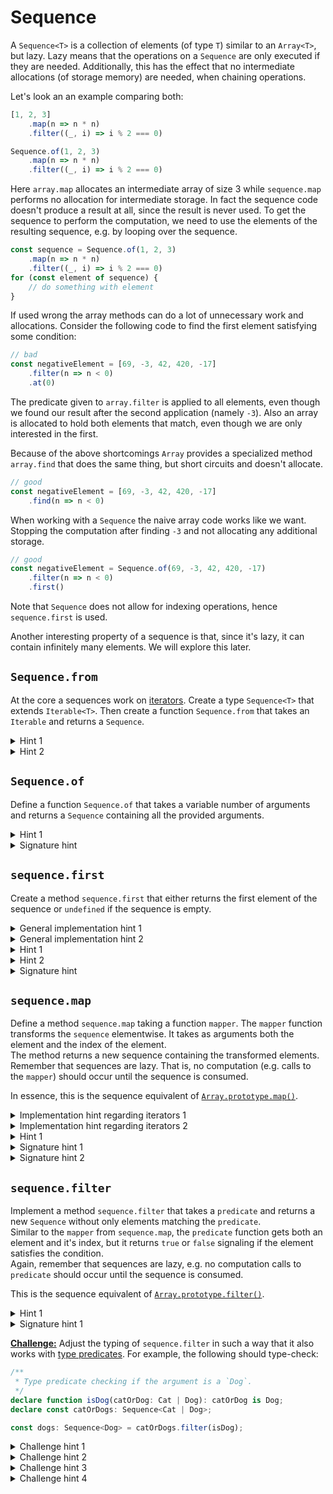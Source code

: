 # Sequence

A `Sequence<T>` is a collection of elements (of type `T`) similar to an `Array<T>`, but lazy. Lazy means that the operations on a `Sequence` are only executed if they are needed.
Additionally, this has the effect that no intermediate allocations (of storage memory) are needed, when chaining operations. 

Let's look an an example comparing both:
```ts
[1, 2, 3]
    .map(n => n * n)
    .filter((_, i) => i % 2 === 0)

Sequence.of(1, 2, 3)
    .map(n => n * n)
    .filter((_, i) => i % 2 === 0)
```

Here `array.map` allocates an intermediate array of size 3 while `sequence.map` performs no allocation for intermediate storage. In fact the sequence code doesn't produce a result at all, since the result is never used.
To get the sequence to perform the computation, we need to use the elements of the resulting sequence, e.g. by looping over the sequence.

```ts
const sequence = Sequence.of(1, 2, 3)
    .map(n => n * n)
    .filter((_, i) => i % 2 === 0)
for (const element of sequence) {
    // do something with element
}
```

If used wrong the array methods can do a lot of unnecessary work and allocations. Consider the following code to find the first element satisfying some condition:

```ts
// bad
const negativeElement = [69, -3, 42, 420, -17]
    .filter(n => n < 0)
    .at(0)
```

The predicate given to `array.filter` is applied to all elements, even though we found our result after the second application (namely `-3`). 
Also an array is allocated to hold both elements that match, even though we are only interested in the first.

Because of the above shortcomings `Array` provides a specialized method `array.find` that does the same thing, but short circuits and doesn't allocate.

```ts
// good
const negativeElement = [69, -3, 42, 420, -17]
    .find(n => n < 0)
```

When working with a `Sequence` the naive array code works like we want. Stopping the computation after finding `-3` and not allocating any additional storage.

```ts
// good
const negativeElement = Sequence.of(69, -3, 42, 420, -17)
    .filter(n => n < 0)
    .first()
```

Note that `Sequence` does not allow for indexing operations, hence `sequence.first` is used.

Another interesting property of a sequence is that, since it's lazy, it can contain infinitely many elements. We will explore this later.

## `Sequence.from`
At the core a sequences work on [iterators](https://developer.mozilla.org/en-US/docs/Web/JavaScript/Reference/Global_Objects/Iterator). 
Create a type `Sequence<T>` that extends `Iterable<T>`. Then create a function `Sequence.from` that takes an `Iterable` and returns a `Sequence`.

<details>
<summary>Hint 1</summary>

`Sequence` needs an `Iterator` and `Iterable` has one.
</details>

<details>
<summary>Hint 2</summary>

The [`Symbol.iterator`](https://developer.mozilla.org/en-US/docs/Web/JavaScript/Reference/Global_Objects/Symbol/iterator) function of the sequence should delegate to the `Symbol.iterator` of the passed iterable.
</details>

## `Sequence.of`
Define a function `Sequence.of` that takes a variable number of arguments and returns a `Sequence` containing all the provided arguments.

<details>
<summary>Hint 1</summary>

`Array` is also an `Iterable`.
</details>

<details>
<summary>Signature hint</summary>

```ts
of<T>(...elements: readonly T[]): Sequence<T>
```
</details>

## `sequence.first`
Create a method `sequence.first` that either returns the first element of the sequence or `undefined` if the sequence is empty.

<details>
<summary>General implementation hint 1</summary>

All sequences are similar and only differ in the returned `Iterator`. Hence, it is useful to define all other methods in one place and reuse them across all sequences.
</details>

<details>
<summary>General implementation hint 2</summary>

Reusing the other methods can be achieved by implementing them in an abstract class, where only `Symbol.iterator` is abstract. Type inference in loops can get a bit wonky, it might be easier to introduce a new abstract method that provides the actual iterator.

Another possibility is to define a factory function. It takes an implementation of a `Symbol.iterator` function and returns a `Sequence` defining all the other methods.
</details>

<details>
<summary>Hint 1</summary>

`Iterable`s like `Sequence` can be used together with a `for...of` loop.
</details>

<details>
<summary>Hint 2</summary>

Immediately return the iterated element in the body of the `for...of` loop.
</details>

<details>
<summary>Signature hint</summary>

```ts
first(): T | undefined
```
</details>

## `sequence.map`
Define a method `sequence.map` taking a function `mapper`. The `mapper` function transforms the `sequence` elementwise.
It takes as arguments both the element and the index of the element.  
The method returns a new sequence containing the transformed elements.
Remember that sequences are lazy. That is, no computation (e.g. calls to the `mapper`) should occur until the sequence is consumed.

In essence, this is the sequence equivalent of [`Array.prototype.map()`](https://developer.mozilla.org/en-US/docs/Web/JavaScript/Reference/Global_Objects/Array/map).


<details>
<summary>Implementation hint regarding iterators 1</summary>

The [iterator protocol](https://developer.mozilla.org/en-US/docs/Web/JavaScript/Reference/Iteration_protocols#the_iterator_protocol)
is relatively involved.
It is easier to to put your logic in a [generator function](https://developer.mozilla.org/en-US/docs/Web/JavaScript/Reference/Statements/function*) and invoke it than implement your own custom iterator.
Just be aware that by default `this` inside `function*` does _not_ refer to the `this` of the containing class.
</details>


<details>
<summary>Implementation hint regarding iterators 2</summary>

Example of how to create an iterator containing the values `1`, `2` and `this.a`:
```ts
// creating a local reference to `this` so that it gets captured by function*
const _this = this
(function* () {
    yield 1;
    yield 2;
    yield _this.a;
})()
```
</details>

<details>
<summary>Hint 1</summary>
Loop over the old sequence and `yield` the result of applying the `mapper`.
</details>

<details>
<summary>Signature hint 1</summary>

`map` must introduce a new type. The `mapper` function takes an element of the sequence's element type and a `number` and returns the new type.
</details>

<details>
<summary>Signature hint 2</summary>

```ts
map<U>(mapper: (element:T, index: number) => U): Sequence<U>
```
</details>

## `sequence.filter`
Implement a method `sequence.filter` that takes a `predicate` and returns a new `Sequence` without only elements matching the `predicate`.  
Similar to the `mapper` from `sequence.map`, the `predicate` function gets both an element and it's index, but it returns `true` or `false` signaling if the element satisfies the condition.  
Again, remember that sequences are lazy, e.g. no computation calls to `predicate` should occur until the sequence is consumed.

This is the sequence equivalent of [`Array.prototype.filter()`](https://developer.mozilla.org/en-US/docs/Web/JavaScript/Reference/Global_Objects/Array/filter).

<details>
<summary>Hint 1</summary>
Loop over the old sequence and `yield` the element only if it satisfies the `predicate`, otherwise continue with the next.
</details>

<details>
<summary>Signature hint 1</summary>

```ts
filter(predicate: (element:T, index: number) => boolean): Sequence<T>
```
</details>

<ins>**Challenge:**</ins> Adjust the typing of `sequence.filter` in such a way that it also works with [type predicates](https://www.typescriptlang.org/docs/handbook/2/narrowing.html#using-type-predicates).
For example, the following should type-check:
```ts
/**
 * Type predicate checking if the argument is a `Dog`.
 */
declare function isDog(catOrDog: Cat | Dog): catOrDog is Dog;
declare const catOrDogs: Sequence<Cat | Dog>;

const dogs: Sequence<Dog> = catOrDogs.filter(isDog);
```

<details>
<summary>Challenge hint 1</summary>

The version of `sequence.filter` must exist as a separate overload.
</details>

<details>
<summary>Challenge hint 2</summary>

The syntax for the type of a type predicate is as follows
```ts
myTypePredicate: (arg_1: A1, arg_2: A2, ..., arg_n: AN) => arg_i is T
```
</details>

<details>
<summary>Challenge hint 3</summary>

The overload must introduce a new type that the type predicates narrows to. The returned `Sequence` is of this new type.
</details>


<details>
<summary>Challenge hint 4</summary>

```ts
filter<S extends T>(predicate: (element: T, index: number) => element is S): Sequence<S>;
```
</details>
